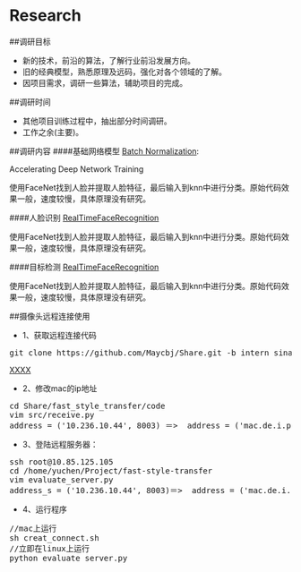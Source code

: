 # Research

##调研目标

* 新的技术，前沿的算法，了解行业前沿发展方向。
* 旧的经典模型，熟悉原理及远码，强化对各个领域的了解。
* 因项目需求，调研一些算法，辅助项目的完成。

##调研时间
* 其他项目训练过程中，抽出部分时间调研。
* 工作之余(主要)。


##调研内容
####基础网络模型
[Batch Normalization](): 

Accelerating Deep Network Training

使用FaceNet找到人脸并提取人脸特征，最后输入到knn中进行分类。原始代码效果一般，速度较慢，具体原理没有研究。

####人脸识别
[RealTimeFaceRecognition](https://github.com/shanren7/real_time_face_recognition)

使用FaceNet找到人脸并提取人脸特征，最后输入到knn中进行分类。原始代码效果一般，速度较慢，具体原理没有研究。

####目标检测
[RealTimeFaceRecognition](https://github.com/shanren7/real_time_face_recognition)

使用FaceNet找到人脸并提取人脸特征，最后输入到knn中进行分类。原始代码效果一般，速度较慢，具体原理没有研究。


##摄像头远程连接使用
* 1、获取远程连接代码
<pre>
git clone https://github.com/Maycbj/Share.git -b intern_sina`
</pre>
[XXXX](#jump)
* 2、修改mac的ip地址 
<pre>
cd Share/fast_style_transfer/code
vim src/receive.py 
address = ('10.236.10.44', 8003) ＝>  address = ('mac.de.i.p', 8003)
</pre>

* 3、登陆远程服务器：
<pre>
ssh root@10.85.125.105
cd /home/yuchen/Project/fast-style-transfer
vim evaluate_server.py 
address_s = ('10.236.10.44', 8003)＝>  address = ('mac.de.i.p', 8003)
</pre>

* 4、运行程序
<pre>
//mac上运行
sh creat_connect.sh
//立即在linux上运行
python evaluate_server.py 
</pre>








